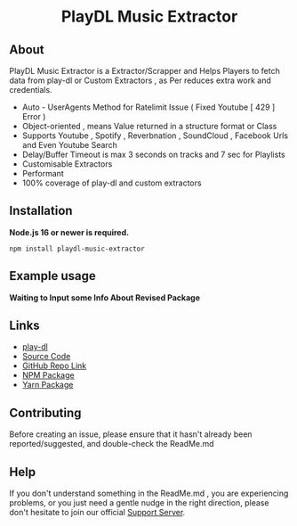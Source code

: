 <div align="center">
  <br />
  <br />
  <p>
<h1>PlayDL Music Extractor</h1>
  </p>
</div>

## About

PlayDL Music Extractor is a Extractor/Scrapper and Helps Players to fetch data from play-dl or Custom Extractors , as Per reduces extra work and credentials.

- Auto - UserAgents Method for Ratelimit Issue ( Fixed Youtube [ 429 ] Error )
- Object-oriented , means Value returned in a structure format or Class
- Supports Youtube , Spotify , Reverbnation , SoundCloud , Facebook Urls and Even Youtube Search
- Delay/Buffer Timeout is max 3 seconds on tracks and 7 sec for Playlists
- Customisable Extractors
- Performant
- 100% coverage of play-dl and custom extractors

## Installation

**Node.js 16 or newer is required.**

```
npm install playdl-music-extractor
```

## Example usage

**Waiting to Input some Info About Revised Package**

## Links

- [play-dl](https://www.npmjs.com/package/play-dl)
- [Source Code](https://github.com/SidisLiveYT/playdl-music-extractor.git)
- [GitHub Repo Link](https://github.com/SidisLiveYT/playdl-music-extractor)
- [NPM Package](https://www.npmjs.com/package/playdl-music-extractor)
- [Yarn Package](https://yarn.pm/playdl-music-extractor)

## Contributing

Before creating an issue, please ensure that it hasn't already been reported/suggested, and double-check the ReadMe.md

## Help

If you don't understand something in the ReadMe.md , you are experiencing problems, or you just need a gentle
nudge in the right direction, please don't hesitate to join our official [Support Server](https://discord.gg/MfME24sJ2a).
